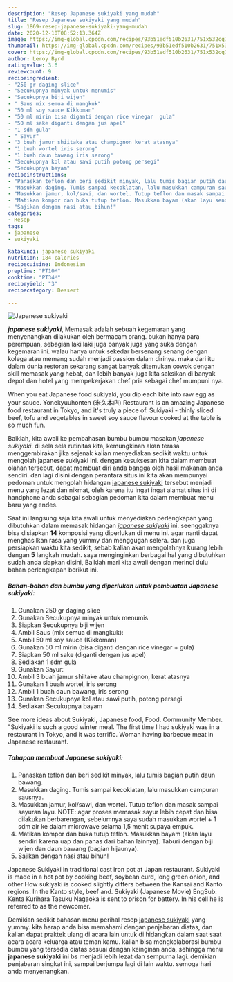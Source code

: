 ```yaml
---
description: "Resep Japanese sukiyaki yang mudah"
title: "Resep Japanese sukiyaki yang mudah"
slug: 1869-resep-japanese-sukiyaki-yang-mudah
date: 2020-12-10T08:52:13.364Z
image: https://img-global.cpcdn.com/recipes/93b51edf510b2631/751x532cq70/japanese-sukiyaki-foto-resep-utama.jpg
thumbnail: https://img-global.cpcdn.com/recipes/93b51edf510b2631/751x532cq70/japanese-sukiyaki-foto-resep-utama.jpg
cover: https://img-global.cpcdn.com/recipes/93b51edf510b2631/751x532cq70/japanese-sukiyaki-foto-resep-utama.jpg
author: Leroy Byrd
ratingvalue: 3.6
reviewcount: 9
recipeingredient:
- "250 gr daging slice"
- "Secukupnya minyak untuk menumis"
- "Secukupnya biji wijen"
- " Saus mix semua di mangkuk"
- "50 ml soy sauce Kikkoman"
- "50 ml mirin bisa diganti dengan rice vinegar  gula"
- "50 ml sake diganti dengan jus apel"
- "1 sdm gula"
- " Sayur"
- "3 buah jamur shiitake atau champignon kerat atasnya"
- "1 buah wortel iris serong"
- "1 buah daun bawang iris serong"
- "Secukupnya kol atau sawi putih potong persegi"
- "Secukupnya bayam"
recipeinstructions:
- "Panaskan teflon dan beri sedikit minyak, lalu tumis bagian putih daun bawang."
- "Masukkan daging. Tumis sampai kecoklatan, lalu masukkan campuran sausnya."
- "Masukkan jamur, kol/sawi, dan wortel. Tutup teflon dan masak sampai sayuran layu. NOTE: agar proses memasak sayur lebih cepat dan bisa dilakukan berbarengan, sebelumnya saya sudah masukkan wortel + 1 sdm air ke dalam microwave selama 1,5 menit supaya empuk."
- "Matikan kompor dan buka tutup teflon. Masukkan bayam (akan layu sendiri karena uap dan panas dari bahan lainnya). Taburi dengan biji wijen dan daun bawang (bagian hijaunya)."
- "Sajikan dengan nasi atau bihun!"
categories:
- Resep
tags:
- japanese
- sukiyaki

katakunci: japanese sukiyaki 
nutrition: 184 calories
recipecuisine: Indonesian
preptime: "PT10M"
cooktime: "PT34M"
recipeyield: "3"
recipecategory: Dessert

---
```



![Japanese sukiyaki](https://img-global.cpcdn.com/recipes/93b51edf510b2631/751x532cq70/japanese-sukiyaki-foto-resep-utama.jpg)

<b><i>japanese sukiyaki</i></b>, Memasak adalah sebuah kegemaran yang menyenangkan dilakukan oleh bermacam orang. bukan hanya para perempuan, sebagian laki laki juga banyak juga yang suka dengan kegemaran ini. walau hanya untuk sekedar bersenang senang dengan kolega atau memang sudah menjadi passion dalam dirinya. maka dari itu dalam dunia restoran sekarang sangat banyak ditemukan cowok dengan skill memasak yang hebat, dan lebih banyak juga kita saksikan di banyak depot dan hotel yang mempekerjakan chef pria sebagai chef mumpuni nya.

When you eat Japanese food sukiyaki, you dip each bite into raw egg as your sauce. Yonekyuuhonten (米久本店) Restaurant is an amazing Japanese food restaurant in Tokyo, and it&#39;s truly a piece of. Sukiyaki - thinly sliced beef, tofu and vegetables in sweet soy sauce flavour cooked at the table is so much fun.

Baiklah, kita awali ke pembahasan bumbu bumbu masakan <i>japanese sukiyaki</i>. di sela sela rutinitas kita, kemungkinan akan terasa menggembirakan jika sejenak kalian menyediakan sedikit waktu untuk mengolah japanese sukiyaki ini. dengan kesuksesan kita dalam membuat olahan tersebut, dapat membuat diri anda bangga oleh hasil makanan anda sendiri. dan lagi disini dengan perantara situs ini kita akan mempunyai pedoman untuk mengolah hidangan <u>japanese sukiyaki</u> tersebut menjadi menu yang lezat dan nikmat, oleh karena itu ingat ingat alamat situs ini di handphone anda sebagai sebagian pedoman kita dalam membuat menu baru yang endes.


Saat ini langsung saja kita awali untuk menyediakan perlengkapan yang dibutuhkan dalam memasak hidangan <u><i>japanese sukiyaki</i></u> ini. seenggaknya bisa disiapkan <b>14</b> komposisi yang diperlukan di menu ini. agar nanti dapat menghasilkan rasa yang yummy dan menggugah selera. dan juga persiapkan waktu kita sedikit, sebab kalian akan mengolahnya kurang lebih dengan <b>5</b> langkah mudah. saya menginginkan berbagai hal yang dibutuhkan sudah anda siapkan disini, Baiklah mari kita awali dengan merinci dulu bahan perlengkapan berikut ini.

<!--inarticleads1-->

##### Bahan-bahan dan bumbu yang diperlukan untuk pembuatan Japanese sukiyaki:

1. Gunakan 250 gr daging slice
1. Gunakan Secukupnya minyak untuk menumis
1. Siapkan Secukupnya biji wijen
1. Ambil  Saus (mix semua di mangkuk):
1. Ambil 50 ml soy sauce (Kikkoman)
1. Gunakan 50 ml mirin (bisa diganti dengan rice vinegar + gula)
1. Siapkan 50 ml sake (diganti dengan jus apel)
1. Sediakan 1 sdm gula
1. Gunakan  Sayur:
1. Ambil 3 buah jamur shiitake atau champignon, kerat atasnya
1. Gunakan 1 buah wortel, iris serong
1. Ambil 1 buah daun bawang, iris serong
1. Gunakan Secukupnya kol atau sawi putih, potong persegi
1. Sediakan Secukupnya bayam


See more ideas about Sukiyaki, Japanese food, Food. Community Member. &#34;Sukiyaki is such a good winter meal. The first time I had sukiyaki was in a restaurant in Tokyo, and it was terrific. Woman having barbecue meat in Japanese restaurant. 

<!--inarticleads2-->

##### Tahapan membuat Japanese sukiyaki:

1. Panaskan teflon dan beri sedikit minyak, lalu tumis bagian putih daun bawang.
1. Masukkan daging. Tumis sampai kecoklatan, lalu masukkan campuran sausnya.
1. Masukkan jamur, kol/sawi, dan wortel. Tutup teflon dan masak sampai sayuran layu. NOTE: agar proses memasak sayur lebih cepat dan bisa dilakukan berbarengan, sebelumnya saya sudah masukkan wortel + 1 sdm air ke dalam microwave selama 1,5 menit supaya empuk.
1. Matikan kompor dan buka tutup teflon. Masukkan bayam (akan layu sendiri karena uap dan panas dari bahan lainnya). Taburi dengan biji wijen dan daun bawang (bagian hijaunya).
1. Sajikan dengan nasi atau bihun!


Japanese Sukiyaki in traditional cast iron pot at Japan restaurant. Sukiyaki is made in a hot pot by cooking beef, soybean curd, long green onion, and other How sukiyaki is cooked slightly differs between the Kansai and Kanto regions. In the Kanto style, beef and. Sukiyaki (Japanese Movie) EngSub: Kenta Kurihara Tasuku Nagaoka is sent to prison for battery. In his cell he is referred to as the newcomer. 

Demikian sedikit bahasan menu perihal resep <u>japanese sukiyaki</u> yang yummy. kita harap anda bisa memahami dengan penjabaran diatas, dan kalian dapat praktek ulang di acara lain untuk di hidangkan dalam saat saat acara acara keluarga atau teman kamu. kalian bisa mengkolaborasi bumbu bumbu yang tersedia diatas sesuai dengan keinginan anda, sehingga menu <b>japanese sukiyaki</b> ini bs menjadi lebih lezat dan sempurna lagi. demikian penjabaran singkat ini, sampai berjumpa lagi di lain waktu. semoga hari anda menyenangkan.
